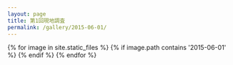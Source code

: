 ```yaml
---
layout: page
title: 第1回現地調査
permalink: /gallery/2015-06-01/
---
```

<section id="photos">
{% for image in site.static_files %}
{% if image.path contains '2015-06-01' %}
<a href="{{image.path}}"><amp-img src="{{image.path}}" layout="responsive" width="4" height="3" /></a>
{% endif %}
{% endfor %}
</section>
